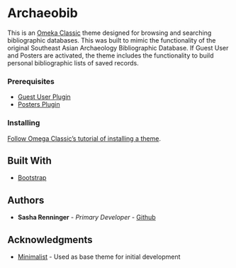 # Archaeobib

This is an [Omeka Classic](https://omeka.org/classic/) theme designed for browsing and searching bibliographic databases. This was built to mimic the functionality of the original Southeast Asian Archaeology Bibliographic Database. If Guest User and Posters are activated, the theme includes the functionality to build personal bibliographic lists of saved records.

### Prerequisites

- [Guest User Plugin](https://omeka.org/classic/plugins/GuestUser/)
- [Posters Plugin](https://omeka.org/classic/plugins/Posters/)

### Installing

[Follow Omega Classic’s tutorial of installing a theme](https://omeka.org/classic/docs/Admin/Appearance/Themes/).

## Built With

* [Bootstrap](https://getbootstrap.com/)

## Authors

* **Sasha Renninger** - *Primary Developer* - [Github](https://github.com/sashafr)

## Acknowledgments

* [Minimalist](https://github.com/omeka/theme-minimalist) - Used as base theme for initial development
